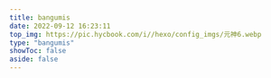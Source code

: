 ```yaml
---
title: bangumis
date: 2022-09-12 16:23:11
top_img: https://pic.hycbook.com/i//hexo/config_imgs/元神6.webp
type: "bangumis"
showToc: false
aside: false
---
```

